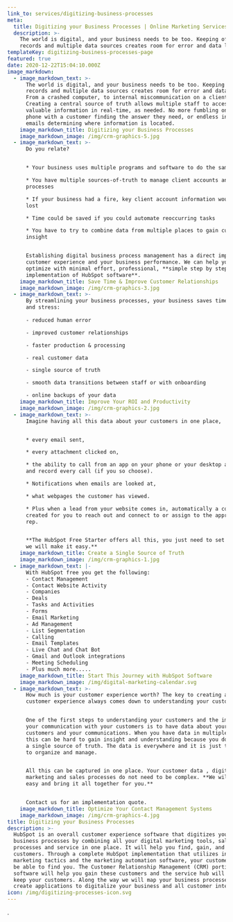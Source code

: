 ```yaml
---
link_to: services/digitizing-business-processes
meta:
  title: Digitizing your Business Processes | Online Marketing Services
  description: >-
    The world is digital, and your business needs to be too. Keeping offline
    records and multiple data sources creates room for error and data loss
templateKey: digitizing-business-processes-page
featured: true
date: 2020-12-22T15:04:10.000Z
image_markdown:
  - image_markdown_text: >-
      The world is digital, and your business needs to be too. Keeping offline
      records and multiple data sources creates room for error and data loss.
      From a crashed computer, to internal miscommunication on a client account.
      Creating a central source of truth allows multiple staff to access
      valuable information in real-time, as needed. No more fumbling on the
      phone with a customer finding the answer they need, or endless internal
      emails determining where information is located.
    image_markdown_title: Digitizing your Business Processes
    image_markdown_image: /img/crm-graphics-5.jpg
  - image_markdown_text: >-
      Do you relate?


      * Your business uses multiple programs and software to do the same job

      * You have multiple sources-of-truth to manage client accounts and
      processes

      * If your business had a fire, key client account information would be
      lost

      * Time could be saved if you could automate reoccurring tasks

      * You have to try to combine data from multiple places to gain customer
      insight


      Establishing digital business process management has a direct impact on
      customer experience and your business performance. We can help you
      optimize with minimal effort, professional, **simple step by step
      implementation of HubSpot software**.
    image_markdown_title: Save Time & Improve Customer Relationships
    image_markdown_image: /img/crm-graphics-3.jpg
  - image_markdown_text: >-
      By streamlining your business processes, your business saves time, money,
      and stress:
        
      - reduced human error

      - improved customer relationships

      - faster production & processing

      - real customer data

      - single source of truth

      - smooth data transitions between staff or with onboarding

      - online backups of your data
    image_markdown_title: Improve Your ROI and Productivity
    image_markdown_image: /img/crm-graphics-2.jpg
  - image_markdown_text: >-
      Imagine having all this data about your customers in one place,


      * every email sent,

      * every attachment clicked on,

      * the ability to call from an app on your phone or your desktop and log
      and record every call (if you so choose).

      * Notifications when emails are looked at,

      * what webpages the customer has viewed.

      * Plus when a lead from your website comes in, automatically a contact is
      created for you to reach out and connect to or assign to the appropriate
      rep.


      **The HubSpot Free Starter offers all this, you just need to set it up and
      we will make it easy.**
    image_markdown_title: Create a Single Source of Truth
    image_markdown_image: /img/crm-graphics-1.jpg
  - image_markdown_text: |-
      With HubSpot free you get the following:
      - Contact Management
      - Contact Website Activity
      - Companies
      - Deals
      - Tasks and Activities
      - Forms
      - Email Marketing
      - Ad Management
      - List Segmentation
      - Calling
      - Email Templates
      - Live Chat and Chat Bot
      - Gmail and Outlook integrations
      - Meeting Scheduling
      - Plus much more.....
    image_markdown_title: Start This Journey with HubSpot Software
    image_markdown_image: /img/digital-marketing-calendar.svg
  - image_markdown_text: >-
      How much is your customer experience worth? The key to creating a better
      customer experience always comes down to understanding your customers.  


      One of the first steps to understanding your customers and the impact of
      your communication with your customers is to have data about your
      customers and your communications. When you have data in multiple places,
      this can be hard to gain insight and understanding because you do not have
      a single source of truth. The data is everywhere and it is just too hard
      to organize and manage.


      All this can be captured in one place. Your customer data , digital
      marketing and sales processes do not need to be complex. **We will make it
      easy and bring it all together for you.**


      Contact us for an implementation quote.
    image_markdown_title: Optimize Your Contact Management Systems
    image_markdown_image: /img/crm-graphics-4.jpg
title: Digitizing your Business Processes
description: >-
  HubSpot is an overall customer experience software that digitizes your
  business processes by combining all your digital marketing tools, sales
  processes and service in one place. It will help you find, gain, and keep your
  customers. Through a complete HubSpot implementation that utilizes inbound
  marketing tactics and the marketing automation software, your customers will
  be able to find you. The Customer Relationship Management (CRM) portion of the
  software will help you gain these customers and the service hub will help you
  keep your customers. Along the way we will map your business processes and
  create applications to digitalize your business and all customer interactions.
icon: /img/digitizing-processes-icon.svg
---
```

.